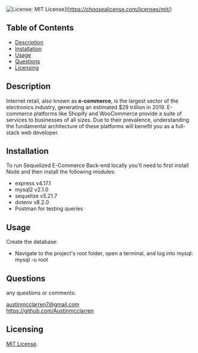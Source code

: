 ![License: MIT License](https://img.shields.io/badge/License-MIT-blue.svg)](https://choosealicense.com/licenses/mit/)
  
## Table of Contents

* [Description](#description)
* [Installation](#installation)
* [Usage](#usage)
* [Questions](#questions)
* [Licensing](#licensing)

## Description
Internet retail, also known as **e-commerce**, is the largest sector of the electronics industry, generating an estimated $29 trillion in 2019. E-commerce platforms like Shopify and WooCommerce provide a suite of services to businesses of all sizes. Due to their prevalence, understanding the fundamental architecture of these platforms will benefit you as a full-stack web developer.


## Installation

To run Sequelized E-Commerce Back-end locally you'll need to first install Node and then install the following modules:

- express   v4.17.1
- mysql2    v2.1.0
- sequelize v5.21.7
- dotenv    v8.2.0
- Postman for testing queries

## Usage

Create the database:
- Navigate to the project's root folder, open a terminal, and log into mysql: mysql -u root 



## Questions

any questions or comments:  

<austinmcclarren7@gmail.com>  
<https://github.com/Austinmcclarren>

## Licensing
[MIT License](https://choosealicense.com/licenses/mit/).

